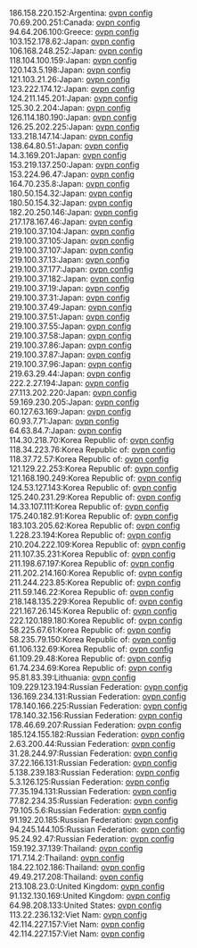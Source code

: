 186.158.220.152:Argentina: [ovpn config](vpn/186_158_220_152.ovpn)  
70.69.200.251:Canada: [ovpn config](vpn/70_69_200_251.ovpn)  
94.64.206.100:Greece: [ovpn config](vpn/94_64_206_100.ovpn)  
103.152.178.62:Japan: [ovpn config](vpn/103_152_178_62.ovpn)  
106.168.248.252:Japan: [ovpn config](vpn/106_168_248_252.ovpn)  
118.104.100.159:Japan: [ovpn config](vpn/118_104_100_159.ovpn)  
120.143.5.198:Japan: [ovpn config](vpn/120_143_5_198.ovpn)  
121.103.21.26:Japan: [ovpn config](vpn/121_103_21_26.ovpn)  
123.222.174.12:Japan: [ovpn config](vpn/123_222_174_12.ovpn)  
124.211.145.201:Japan: [ovpn config](vpn/124_211_145_201.ovpn)  
125.30.2.204:Japan: [ovpn config](vpn/125_30_2_204.ovpn)  
126.114.180.190:Japan: [ovpn config](vpn/126_114_180_190.ovpn)  
126.25.202.225:Japan: [ovpn config](vpn/126_25_202_225.ovpn)  
133.218.147.14:Japan: [ovpn config](vpn/133_218_147_14.ovpn)  
138.64.80.51:Japan: [ovpn config](vpn/138_64_80_51.ovpn)  
14.3.169.201:Japan: [ovpn config](vpn/14_3_169_201.ovpn)  
153.219.137.250:Japan: [ovpn config](vpn/153_219_137_250.ovpn)  
153.224.96.47:Japan: [ovpn config](vpn/153_224_96_47.ovpn)  
164.70.235.8:Japan: [ovpn config](vpn/164_70_235_8.ovpn)  
180.50.154.32:Japan: [ovpn config](vpn/180_50_154_32.ovpn)  
180.50.154.32:Japan: [ovpn config](vpn/180_50_154_32.ovpn)  
182.20.250.146:Japan: [ovpn config](vpn/182_20_250_146.ovpn)  
217.178.167.46:Japan: [ovpn config](vpn/217_178_167_46.ovpn)  
219.100.37.104:Japan: [ovpn config](vpn/219_100_37_104.ovpn)  
219.100.37.105:Japan: [ovpn config](vpn/219_100_37_105.ovpn)  
219.100.37.107:Japan: [ovpn config](vpn/219_100_37_107.ovpn)  
219.100.37.13:Japan: [ovpn config](vpn/219_100_37_13.ovpn)  
219.100.37.177:Japan: [ovpn config](vpn/219_100_37_177.ovpn)  
219.100.37.182:Japan: [ovpn config](vpn/219_100_37_182.ovpn)  
219.100.37.19:Japan: [ovpn config](vpn/219_100_37_19.ovpn)  
219.100.37.31:Japan: [ovpn config](vpn/219_100_37_31.ovpn)  
219.100.37.49:Japan: [ovpn config](vpn/219_100_37_49.ovpn)  
219.100.37.51:Japan: [ovpn config](vpn/219_100_37_51.ovpn)  
219.100.37.55:Japan: [ovpn config](vpn/219_100_37_55.ovpn)  
219.100.37.58:Japan: [ovpn config](vpn/219_100_37_58.ovpn)  
219.100.37.86:Japan: [ovpn config](vpn/219_100_37_86.ovpn)  
219.100.37.87:Japan: [ovpn config](vpn/219_100_37_87.ovpn)  
219.100.37.96:Japan: [ovpn config](vpn/219_100_37_96.ovpn)  
219.63.29.44:Japan: [ovpn config](vpn/219_63_29_44.ovpn)  
222.2.27.194:Japan: [ovpn config](vpn/222_2_27_194.ovpn)  
27.113.202.220:Japan: [ovpn config](vpn/27_113_202_220.ovpn)  
59.169.230.205:Japan: [ovpn config](vpn/59_169_230_205.ovpn)  
60.127.63.169:Japan: [ovpn config](vpn/60_127_63_169.ovpn)  
60.93.7.71:Japan: [ovpn config](vpn/60_93_7_71.ovpn)  
64.63.84.7:Japan: [ovpn config](vpn/64_63_84_7.ovpn)  
114.30.218.70:Korea Republic of: [ovpn config](vpn/114_30_218_70.ovpn)  
118.34.223.76:Korea Republic of: [ovpn config](vpn/118_34_223_76.ovpn)  
118.37.72.57:Korea Republic of: [ovpn config](vpn/118_37_72_57.ovpn)  
121.129.22.253:Korea Republic of: [ovpn config](vpn/121_129_22_253.ovpn)  
121.168.190.249:Korea Republic of: [ovpn config](vpn/121_168_190_249.ovpn)  
124.53.127.143:Korea Republic of: [ovpn config](vpn/124_53_127_143.ovpn)  
125.240.231.29:Korea Republic of: [ovpn config](vpn/125_240_231_29.ovpn)  
14.33.107.111:Korea Republic of: [ovpn config](vpn/14_33_107_111.ovpn)  
175.240.182.91:Korea Republic of: [ovpn config](vpn/175_240_182_91.ovpn)  
183.103.205.62:Korea Republic of: [ovpn config](vpn/183_103_205_62.ovpn)  
1.228.23.194:Korea Republic of: [ovpn config](vpn/1_228_23_194.ovpn)  
210.204.222.109:Korea Republic of: [ovpn config](vpn/210_204_222_109.ovpn)  
211.107.35.231:Korea Republic of: [ovpn config](vpn/211_107_35_231.ovpn)  
211.198.67.197:Korea Republic of: [ovpn config](vpn/211_198_67_197.ovpn)  
211.202.214.160:Korea Republic of: [ovpn config](vpn/211_202_214_160.ovpn)  
211.244.223.85:Korea Republic of: [ovpn config](vpn/211_244_223_85.ovpn)  
211.59.146.22:Korea Republic of: [ovpn config](vpn/211_59_146_22.ovpn)  
218.148.135.229:Korea Republic of: [ovpn config](vpn/218_148_135_229.ovpn)  
221.167.26.145:Korea Republic of: [ovpn config](vpn/221_167_26_145.ovpn)  
222.120.189.180:Korea Republic of: [ovpn config](vpn/222_120_189_180.ovpn)  
58.225.67.61:Korea Republic of: [ovpn config](vpn/58_225_67_61.ovpn)  
58.235.79.150:Korea Republic of: [ovpn config](vpn/58_235_79_150.ovpn)  
61.106.132.69:Korea Republic of: [ovpn config](vpn/61_106_132_69.ovpn)  
61.109.29.48:Korea Republic of: [ovpn config](vpn/61_109_29_48.ovpn)  
61.74.234.69:Korea Republic of: [ovpn config](vpn/61_74_234_69.ovpn)  
95.81.83.39:Lithuania: [ovpn config](vpn/95_81_83_39.ovpn)  
109.229.123.194:Russian Federation: [ovpn config](vpn/109_229_123_194.ovpn)  
136.169.234.131:Russian Federation: [ovpn config](vpn/136_169_234_131.ovpn)  
178.140.166.225:Russian Federation: [ovpn config](vpn/178_140_166_225.ovpn)  
178.140.32.156:Russian Federation: [ovpn config](vpn/178_140_32_156.ovpn)  
178.46.69.207:Russian Federation: [ovpn config](vpn/178_46_69_207.ovpn)  
185.124.155.182:Russian Federation: [ovpn config](vpn/185_124_155_182.ovpn)  
2.63.200.44:Russian Federation: [ovpn config](vpn/2_63_200_44.ovpn)  
31.28.244.97:Russian Federation: [ovpn config](vpn/31_28_244_97.ovpn)  
37.22.166.131:Russian Federation: [ovpn config](vpn/37_22_166_131.ovpn)  
5.138.239.183:Russian Federation: [ovpn config](vpn/5_138_239_183.ovpn)  
5.3.126.125:Russian Federation: [ovpn config](vpn/5_3_126_125.ovpn)  
77.35.194.131:Russian Federation: [ovpn config](vpn/77_35_194_131.ovpn)  
77.82.234.35:Russian Federation: [ovpn config](vpn/77_82_234_35.ovpn)  
79.105.5.6:Russian Federation: [ovpn config](vpn/79_105_5_6.ovpn)  
91.192.20.185:Russian Federation: [ovpn config](vpn/91_192_20_185.ovpn)  
94.245.144.105:Russian Federation: [ovpn config](vpn/94_245_144_105.ovpn)  
95.24.92.47:Russian Federation: [ovpn config](vpn/95_24_92_47.ovpn)  
159.192.37.139:Thailand: [ovpn config](vpn/159_192_37_139.ovpn)  
171.7.14.2:Thailand: [ovpn config](vpn/171_7_14_2.ovpn)  
184.22.102.186:Thailand: [ovpn config](vpn/184_22_102_186.ovpn)  
49.49.217.208:Thailand: [ovpn config](vpn/49_49_217_208.ovpn)  
213.108.23.0:United Kingdom: [ovpn config](vpn/213_108_23_0.ovpn)  
91.132.130.169:United Kingdom: [ovpn config](vpn/91_132_130_169.ovpn)  
64.98.208.133:United States: [ovpn config](vpn/64_98_208_133.ovpn)  
113.22.236.132:Viet Nam: [ovpn config](vpn/113_22_236_132.ovpn)  
42.114.227.157:Viet Nam: [ovpn config](vpn/42_114_227_157.ovpn)  
42.114.227.157:Viet Nam: [ovpn config](vpn/42_114_227_157.ovpn)  

